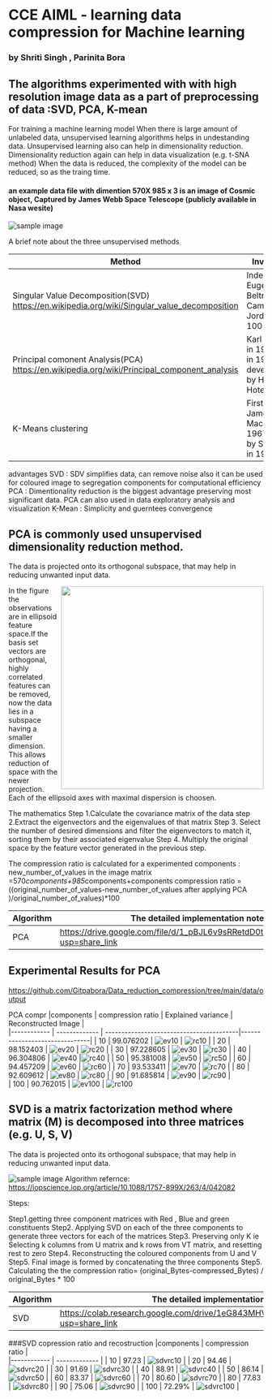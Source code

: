 # CCE AIML - learning data compression for Machine learning
### by  Shriti Singh , Parinita Bora
## The algorithms experimented with with high resolution image data  as a part of preprocessing of data  :SVD, PCA, K-mean 
 
For training a machine learning model When there is large amount of unlabeled data, unsupervised learning algorithms helps in undestanding data. Unsupervised learning also can help in dimensionality reduction. Dimensionality reduction again can help in data visualization (e.g. t-SNA method) When the data is reduced, the complexity of the model can be reduced, so as the traing time.
####  an example data file with dimention 570X 985 x 3 is an image of Cosmic object, Captured by James Webb Space Telescope (publicly available in Nasa wesite)                                                                                                                    
![sample image](data/sample_image.jpg) 

A brief note about the three unsupervised methods 

| Method                          | Inventor(s)                                                        | Purpose                            |
|--------------------------------  | ------------------------------------------------------------------ |-------------------------------------  | 
| Singular Value Decomposition(SVD) https://en.wikipedia.org/wiki/Singular_value_decomposition  | Independently Eugenio Beltrami, Camille Jordon over 100 yrs back   | To predict a set of optimal factors . |
| Principal comonent Analysis(PCA) https://en.wikipedia.org/wiki/Principal_component_analysis | Karl Pearson in 1901, later in 1930, developped by Harold Hotelling | Dimnetionality reduction          |
| K-Means clustering               | First used by James MacQueen in 1967 ,used by Steinhaus in 1956    | In pulse code modulation(by Steinhaus) |          
advantages 
SVD : SDV simplifies data, can remove noise also it can be used for coloured image to segregation components for computational efficiency
PCA : Dimentionality reduction is the biggest advantage preserving most significant data. PCA can also used in data exploratory analysis and visualization
K-Mean : Simplicity and guerntees convergence 



## PCA is commonly used  unsupervised dimensionality reduction method.
The data is projected onto its orthogonal subspace, that may help in reducing unwanted input data. 

<img align="right" src="https://upload.wikimedia.org/wikipedia/commons/f/f5/GaussianScatterPCA.svg" width="400">

In the figure the observations are in ellipsoid feature space.If the basis set vectors are orthogonal, highly correlated features can be removed, now the data  lies in a subspace having a smaller dimension.
This allows reduction of space with the newer projection. Each of the ellipsoid axes with maximal dispersion is choosen. 

The mathematics 
Step 1.Calculate the covariance matrix of the data
step 2.Extract the eigenvectors and the eigenvalues of that matrix
Step 3. Select the number of desired dimensions and filter the eigenvectors to match it, sorting them by their associated eigenvalue
Step 4. Multiply the original space by the feature vector generated in the previous step.

The compression ratio is calculated for a experimented components :
new_number_of_values in the image matrix =570*components+985*components+components
compression ratio = ((original_number_of_values-new_number_of_values after applying PCA )/original_number_of_values)*100


| Algorithm                         | The detailed implementation  notepads |                                                       
|---------------------------------|----------------------------------------|
| PCA                             |  https://drive.google.com/file/d/1_pBJL6v9sRRetdD0tLqvmihOVvtvivf8/view?usp=share_link |
                     




## Experimental Results for  PCA


https://github.com/Gitpabora/Data_reduction_compression/tree/main/data/output


PCA compr
|components  |  compression ratio     |  Explained variance                        | Reconstructed Image           |    
|------------ | ------------- | -----------------------------------------|-------------------------------|
| 10          |  99.076202    | ![ev10](data/output/Explained_variance10.png) | ![rc10](data/output/reconstructed10.png ) | 
| 20          |  98.152403    | ![ev20](data/output/Explained_variance20.png)  | ![rc20](data/output/reconstructed20.png ) |
| 30          |  97.228605    | ![ev30](data/output/Explained_variance30.png)  | ![rc30](data/output/reconstructed30.png ) | 
| 40          |  96.304806    | ![ev40](data/output/Explained_variance40.png)  |![rc40](data/output/reconstructed40.png )  | 
| 50          |  95.381008    | ![ev50](data/output/Explained_variance50.png)  | ![rc50](data/output/reconstructed50.png ) | 
| 60          |  94.457209    | ![ev60](data/output/Explained_variance60.png)  | ![rc60](data/output/reconstructed60.png ) | 
| 70          |  93.533411    | ![ev70](data/output/Explained_variance70.png)  | ![rc70](data/output/reconstructed70.png ) | 
| 80          |  92.609612    | ![ev80](data/output/Explained_variance80.png)  | ![rc80](data/output/reconstructed80.png ) | 
| 90      |  91.685814    | ![ev90](data/output/Explained_variance90.png)    | ![rc90](data/output/reconstructed90.png ) |  
| 100         |  90.762015    | ![ev100](data/output/Explained_variance100.png) | ![rc100](data/output/reconstructed100.png ) 



## SVD is a matrix factorization method where matrix (M) is  decomposed into three matrices (e.g. U, S, V)

The data is projected onto its orthogonal subspace, that may help in reducing unwanted input data. 


![sample image](data/SVD_image.png) 
Algorithm
refernce:  https://iopscience.iop.org/article/10.1088/1757-899X/263/4/042082


Steps:


Step1.getting three component matrices with Red , Blue and green constituents
Step2. Applying SVD on each of the three components to generate three vectors for each of the matrices
Step3. Preserving only K  ie Selecting k columns from U matrix and k rows from VT matrix, and resetting rest to zero
Step4. Reconstructing the coloured components from U and V
Step5. Final image is formed by concatenating the three components 
Step5. Calculating the  the compression ratio= (original_Bytes-compressed_Bytes) / original_Bytes * 100


| Algorithm                         | The detailed implementation  notepads |                                                       
|---------------------------------|----------------------------------------|
| SVD                             |  https://colab.research.google.com/drive/1eG843MHVTwohPAqRmsQa8JToxPNJZR1M?usp=share_link |

###SVD copression ratio and recostruction
|components  |  compression ratio     |    
|------------ | ------------- | 
| 10          |  97.23    | ![sdvrc10](data/output/sdv_rc10.png ) |
| 20          |  94.46    | ![sdvrc20](data/output/sdv_rc20.png ) |
| 30          |  91.69    | ![sdvrc30](data/output/sdv_rc30.png ) |
| 40          |  88.91    | ![sdvrc40](data/output/sdv_rc40.png ) |
| 50          |  86.14    | ![sdvrc50](data/output/sdv_rc50.png ) |
| 60          |  83.37    | ![sdvrc60](data/output/sdv_rc60.png ) |
| 70          |  80.60    | ![sdvrc70](data/output/sdv_rc70.png ) |
| 80          |  77.83    | ![sdvrc80](data/output/sdv_rc80.png ) |
| 90          |  75.06    | ![sdvrc90](data/output/sdv_rc90.png ) |
| 100         |  72.29%    | ![sdvrc100](data/output/sdv_rc100.png ) |

